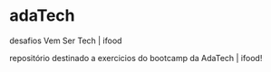 # adaTech
desafios Vem Ser Tech | ifood

repositório destinado a exercicios do bootcamp da AdaTech | ifood!